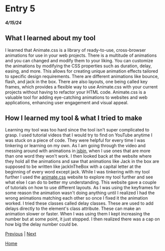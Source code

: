 # Entry 5
##### 4/15/24

## What I learned about my tool

I learned that Animate.css is a library of ready-to-use, cross-browser animations for use in your web projects. There is a multitude of animations and you can changed and modify them to your liking. You can customize the animations by modifying the CSS properties such as duration, delay, easing, and more. This allows for creating unique animation effects tailored to specific design requirements. There are different animations like bounce, flash, and jack in the box. There are also layouts, one being called key frames, which provides a flexible way to use Animate.css with your current projects without having to refactor your HTML code. Animate.css is a valuable tool for adding eye-catching animations to websites and web applications, enhancing user engagement and visual appeal.

## How I learned my tool & what I tried to make

Learning my tool was too hard since the tool isn't super complicated to grasp. I used tutorial videos that I would try to find on YouTube anytime I was stuck on a piece of code. They were helpful for every time I was tinkering or learning on my own. As I am going through the video and messing around with animations in [jsbin](https://jsbin.com/dahicidebo/edit?html,css,output), when I use ones that are more than one word they won't work. I then looked back at the website where they hold all the animations and saw that animations like Jack in the box are supposed to be written like jackInTheBox with a capital letter at the beginning of every word except jack. While I was tinkering with my tool further I used the [animate.css](https://animate.style/) website to explore my tool further and see what else I can do to better my understanding. This website gave a couple of tutorials on how to use different layouts. As I was using the keyframes for some reason the animation wasn't doing anything until I realized I had the wrong animations matching each other so once I fixed it the animation worked. I tried these classes called delay classes. These are used to add delays directly to the element's class attribute. These can make an animation slower or faster. When I was using them I kept increasing the number but at some point, it just stopped. I then realized there was a cap on how big the delay number could be.

[Previous](entry04.md) | [Next](entry06.md)

[Home](../README.md)
